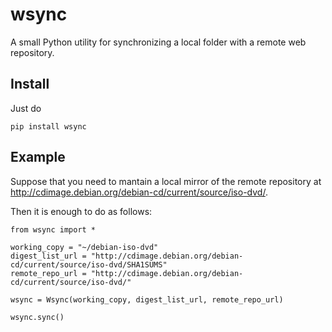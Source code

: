 wsync
=====

A small Python utility for synchronizing a local folder with a remote web repository.


## Install

Just do

```
pip install wsync
```


## Example

Suppose that you need to mantain a local mirror of the remote repository at
http://cdimage.debian.org/debian-cd/current/source/iso-dvd/.

Then it is enough to do as follows:

```
from wsync import *

working_copy = "~/debian-iso-dvd"
digest_list_url = "http://cdimage.debian.org/debian-cd/current/source/iso-dvd/SHA1SUMS"
remote_repo_url = "http://cdimage.debian.org/debian-cd/current/source/iso-dvd/"

wsync = Wsync(working_copy, digest_list_url, remote_repo_url)

wsync.sync()
```
